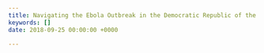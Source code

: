 ```yaml
---
title: Navigating the Ebola Outbreak in the Democratic Republic of the Congo
keywords: []
date: 2018-09-25 00:00:00 +0000

---
```

